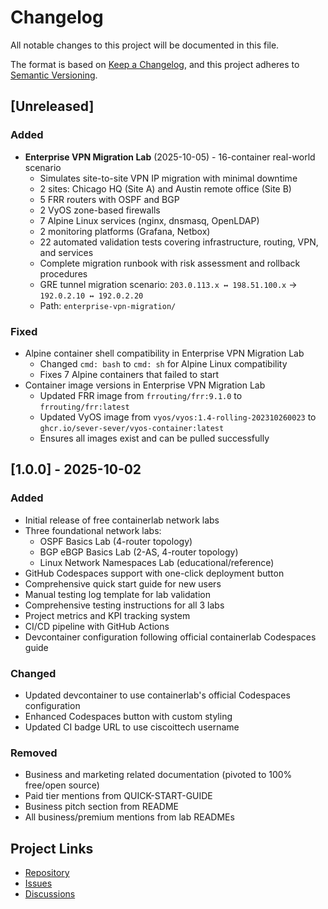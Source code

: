 # Changelog

All notable changes to this project will be documented in this file.

The format is based on [Keep a Changelog](https://keepachangelog.com/en/1.1.0/),
and this project adheres to [Semantic Versioning](https://semver.org/spec/v2.0.0.html).

## [Unreleased]

### Added
- **Enterprise VPN Migration Lab** (2025-10-05) - 16-container real-world scenario
  - Simulates site-to-site VPN IP migration with minimal downtime
  - 2 sites: Chicago HQ (Site A) and Austin remote office (Site B)
  - 5 FRR routers with OSPF and BGP
  - 2 VyOS zone-based firewalls
  - 7 Alpine Linux services (nginx, dnsmasq, OpenLDAP)
  - 2 monitoring platforms (Grafana, Netbox)
  - 22 automated validation tests covering infrastructure, routing, VPN, and services
  - Complete migration runbook with risk assessment and rollback procedures
  - GRE tunnel migration scenario: `203.0.113.x ↔ 198.51.100.x` → `192.0.2.10 ↔ 192.0.2.20`
  - Path: `enterprise-vpn-migration/`

### Fixed
- Alpine container shell compatibility in Enterprise VPN Migration Lab
  - Changed `cmd: bash` to `cmd: sh` for Alpine Linux compatibility
  - Fixes 7 Alpine containers that failed to start
- Container image versions in Enterprise VPN Migration Lab
  - Updated FRR image from `frrouting/frr:9.1.0` to `frrouting/frr:latest`
  - Updated VyOS image from `vyos/vyos:1.4-rolling-202310260023` to `ghcr.io/sever-sever/vyos-container:latest`
  - Ensures all images exist and can be pulled successfully

## [1.0.0] - 2025-10-02

### Added
- Initial release of free containerlab network labs
- Three foundational network labs:
  - OSPF Basics Lab (4-router topology)
  - BGP eBGP Basics Lab (2-AS, 4-router topology)
  - Linux Network Namespaces Lab (educational/reference)
- GitHub Codespaces support with one-click deployment button
- Comprehensive quick start guide for new users
- Manual testing log template for lab validation
- Comprehensive testing instructions for all 3 labs
- Project metrics and KPI tracking system
- CI/CD pipeline with GitHub Actions
- Devcontainer configuration following official containerlab Codespaces guide

### Changed
- Updated devcontainer to use containerlab's official Codespaces configuration
- Enhanced Codespaces button with custom styling
- Updated CI badge URL to use ciscoittech username

### Removed
- Business and marketing related documentation (pivoted to 100% free/open source)
- Paid tier mentions from QUICK-START-GUIDE
- Business pitch section from README
- All business/premium mentions from lab READMEs

## Project Links
- [Repository](https://github.com/ciscoittech/containerlab-free-labs)
- [Issues](https://github.com/ciscoittech/containerlab-free-labs/issues)
- [Discussions](https://github.com/ciscoittech/containerlab-free-labs/discussions)
